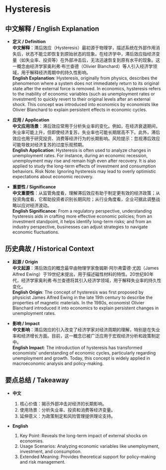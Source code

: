 # Hysteresis

## 中文解释 / English Explanation

* **定义 / Definition**  
  **中文解释**：滞后效应（Hysteresis）最初源于物理学，描述系统在外部作用消失后，状态不能立即恢复到原始状态的现象。在经济学中，滞后效应指经济变量（如失业率、投资等）在外部冲击后，无法迅速恢复到原有水平的现象。这一概念由经济学家奥利弗·布兰查德（Olivier Blanchard）等人引入经济学领域，用于解释经济周期中的持久性影响。  
  **English Explanation**: Hysteresis, originally from physics, describes the phenomenon where a system does not immediately return to its original state after the external force is removed. In economics, hysteresis refers to the inability of economic variables (such as unemployment rates or investment) to quickly revert to their original levels after an external shock. This concept was introduced into economics by economists like Olivier Blanchard to explain persistent effects in economic cycles.

* **应用 / Application**  
  **中文应用场景**：滞后效应常用于分析失业率的变化。例如，在经济衰退期间，失业率可能上升，但即使经济复苏，失业率也可能长期居高不下。此外，滞后效应也用于研究投资、消费等经济行为的长期影响。风险提示：忽视滞后效应可能导致对经济复苏的过度乐观预期。  
  **English Application**: Hysteresis is often used to analyze changes in unemployment rates. For instance, during an economic recession, unemployment may rise and remain high even after recovery. It is also applied to study the long-term effects of investment and consumption behaviors. Risk Note: Ignoring hysteresis may lead to overly optimistic expectations about economic recovery.

* **重要性 / Significance**  
  **中文重要性**：从监管角度看，理解滞后效应有助于制定更有效的经济政策；从投资角度看，它帮助投资者识别长期风险；从行业角度看，企业可据此调整战略以应对经济波动。  
  **English Significance**: From a regulatory perspective, understanding hysteresis aids in crafting more effective economic policies; from an investment standpoint, it helps identify long-term risks; and from an industry perspective, businesses can adjust strategies to navigate economic fluctuations.

## 历史典故 / Historical Context

* **起源 / Origin**  
  **中文起源**：滞后效应的概念最早由物理学家詹姆斯·阿尔弗雷德·尤因（James Alfred Ewing）于19世纪末提出，用于描述磁性材料的特性。20世纪80年代，经济学家奥利弗·布兰查德将其引入经济学领域，用于解释失业率的持久性变化。  
  **English Origin**: The concept of hysteresis was first proposed by physicist James Alfred Ewing in the late 19th century to describe the properties of magnetic materials. In the 1980s, economist Olivier Blanchard introduced it into economics to explain persistent changes in unemployment rates.

* **影响 / Impact**  
  **中文影响**：滞后效应的引入改变了经济学家对经济周期的理解，特别是在失业率和经济增长方面。目前，这一概念已被广泛应用于宏观经济分析和政策制定中。  
  **English Impact**: The introduction of hysteresis has transformed economists' understanding of economic cycles, particularly regarding unemployment and growth. Today, this concept is widely applied in macroeconomic analysis and policy-making.

## 要点总结 / Takeaway

* **中文**  
  1. 核心价值：揭示外部冲击对经济的长期影响。
  2. 使用场景：分析失业率、投资和消费等经济变量。
  3. 延伸意义：为政策制定和风险管理提供理论支持。

* **English**  
  1. Key Point: Reveals the long-term impact of external shocks on economies.
  2. Usage Scenarios: Analyzing economic variables like unemployment, investment, and consumption.
  3. Extended Meaning: Provides theoretical support for policy-making and risk management.